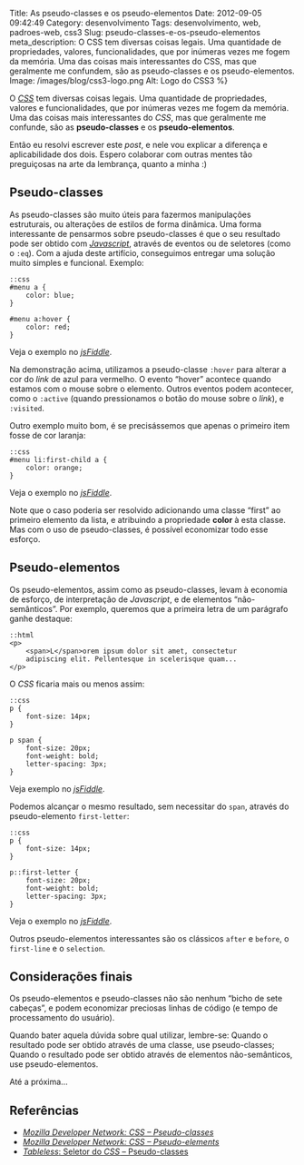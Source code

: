 Title: As pseudo-classes e os pseudo-elementos
Date: 2012-09-05 09:42:49
Category: desenvolvimento
Tags: desenvolvimento, web, padroes-web, css3
Slug: pseudo-classes-e-os-pseudo-elementos
meta_description: O CSS tem diversas coisas legais. Uma quantidade de propriedades, valores, funcionalidades, que por inúmeras vezes me fogem da memória. Uma das coisas mais interessantes do CSS, mas que geralmente me confundem, são as pseudo-classes e os pseudo-elementos.
Image: /images/blog/css3-logo.png
Alt: Logo do CSS3 %}

O [*CSS*][] tem diversas coisas legais. Uma quantidade
de propriedades, valores e funcionalidades, que por inúmeras vezes me
fogem da memória. Uma das coisas mais interessantes do _CSS_, mas que
geralmente me confunde, são as **pseudo-classes** e os
**pseudo-elementos**.

<!-- PELICAN_END_SUMMARY -->

Então eu resolvi escrever este _post_, e nele vou explicar a diferença e
aplicabilidade dos dois. Espero colaborar com outras mentes tão
preguiçosas na arte da lembrança, quanto a minha :)

## Pseudo-classes

As pseudo-classes são muito úteis para fazermos manipulações
estruturais, ou alterações de estilos de forma dinâmica. Uma forma
interessante de pensarmos sobre pseudo-classes é que o seu resultado
pode ser obtido com [*Javascript*][], através de eventos ou de seletores
(como o `:eq`). Com a ajuda deste artifício, conseguimos entregar uma
solução muito simples e funcional. Exemplo:

    ::css
    #menu a {
        color: blue;
    }

    #menu a:hover {
        color: red;
    }

Veja o exemplo no [*jsFiddle*][].

Na demonstração acima, utilizamos a pseudo-classe `:hover` para
alterar a cor do _link_ de azul para vermelho. O evento “hover” acontece
quando estamos com o mouse sobre o elemento. Outros eventos podem
acontecer, como o `:active` (quando pressionamos o botão do mouse
sobre o _link_), e `:visited`.

Outro exemplo muito bom, é se precisássemos que apenas o primeiro item
fosse de cor laranja:

    ::css
    #menu li:first-child a {
        color: orange;
    }

Veja o exemplo no [_jsFiddle_][1].

Note que o caso poderia ser resolvido adicionando uma classe “first” ao
primeiro elemento da lista, e atribuindo a propriedade **color** à esta
classe. Mas com o uso de pseudo-classes, é possível economizar todo esse
esforço.

## Pseudo-elementos

Os pseudo-elementos, assim como as pseudo-classes, levam à economia de
esforço, de interpretação de _Javascript_, e de elementos
“não-semânticos”. Por exemplo, queremos que a primeira letra de um
parágrafo ganhe destaque:

    ::html
    <p>
        <span>L</span>orem ipsum dolor sit amet, consectetur
        adipiscing elit. Pellentesque in scelerisque quam...
    </p>

O _CSS_ ficaria mais ou menos assim:

    ::css
    p {
        font-size: 14px;
    }

    p span {
        font-size: 20px;
        font-weight: bold;
        letter-spacing: 3px;
    }

Veja exemplo no [_jsFiddle_][2].

Podemos alcançar o mesmo resultado, sem necessitar do `span`, através
do pseudo-elemento `first-letter`:

    ::css
    p {
        font-size: 14px;
    }

    p::first-letter {
        font-size: 20px;
        font-weight: bold;
        letter-spacing: 3px;
    }

Veja o exemplo no [_jsFiddle_][3].

Outros pseudo-elementos interessantes são os clássicos `after` e
`before`, o `first-line` e o `selection`.

## Considerações finais

Os pseudo-elementos e pseudo-classes não são nenhum “bicho de sete
cabeças”, e podem economizar preciosas linhas de código (e tempo de
processamento do usuário).

Quando bater aquela dúvida sobre qual utilizar, lembre-se: Quando o
resultado pode ser obtido através de uma classe, use pseudo-classes;
Quando o resultado pode ser obtido através de elementos não-semânticos,
use pseudo-elementos.

Até a próxima…

## Referências

- [*Mozilla Developer Network: CSS – Pseudo-classes*][]
- [*Mozilla Developer Network: CSS – Pseudo-elements*][]
- [*Tableless*: Seletor do *CSS* – Pseudo-classes][]

[*css*]: {tag}css3 "Leia mais sobre CSS"
[*javascript*]: {tag}javascript "Leia mais sobre Javascript"
[*jsfiddle*]: http://jsfiddle.net/kplaube/vv7Yu/ "Exemplo de utilização de pseudo-classes"
[1]: http://jsfiddle.net/kplaube/vv7Yu/3/embedded/result/ "Exemplo de uso do first-child"
[2]: http://jsfiddle.net/kplaube/MW5p9/ "Exemplo com elemento não-semântico"
[3]: http://jsfiddle.net/kplaube/MW5p9/1/ "Exemplo com pseudo-elemento"
[*mozilla developer network: css – pseudo-classes*]: https://developer.mozilla.org/en-US/docs/CSS/Pseudo-classes "Página sobre pseudo-classes na MDN"
[*mozilla developer network: css – pseudo-elements*]: https://developer.mozilla.org/en-US/docs/CSS/Pseudo-elements "Página sobre pseudo-elementos na MDN"
[*tableless*: seletor do *css* – pseudo-classes]: http://tableless.com.br/pseudo-classes-css/ "Artigo no Tableless sobre pseudo-classes no CSS"
